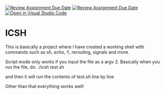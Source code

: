 [![Review Assignment Due Date](https://classroom.github.com/assets/deadline-readme-button-24ddc0f5d75046c5622901739e7c5dd533143b0c8e959d652212380cedb1ea36.svg)](https://classroom.github.com/a/Cc2uuWhf)
[![Review Assignment Due Date](https://classroom.github.com/assets/deadline-readme-button-24ddc0f5d75046c5622901739e7c5dd533143b0c8e959d652212380cedb1ea36.svg)](https://classroom.github.com/a/2Vc0gGZS)
[![Open in Visual Studio Code](https://classroom.github.com/assets/open-in-vscode-718a45dd9cf7e7f842a935f5ebbe5719a5e09af4491e668f4dbf3b35d5cca122.svg)](https://classroom.github.com/online_ide?assignment_repo_id=11089167&assignment_repo_type=AssignmentRepo)
# ICSH

This is basically a project where I have created a working shell with commands such as sh, echo, !!, rerouting, signals and more.

Script mode only works if you input the file as a argv 2.
Basically when you run the file, do:
./icsh test.sh

and then it will run the contents of test.sh line by line

Other than that everything works well!
